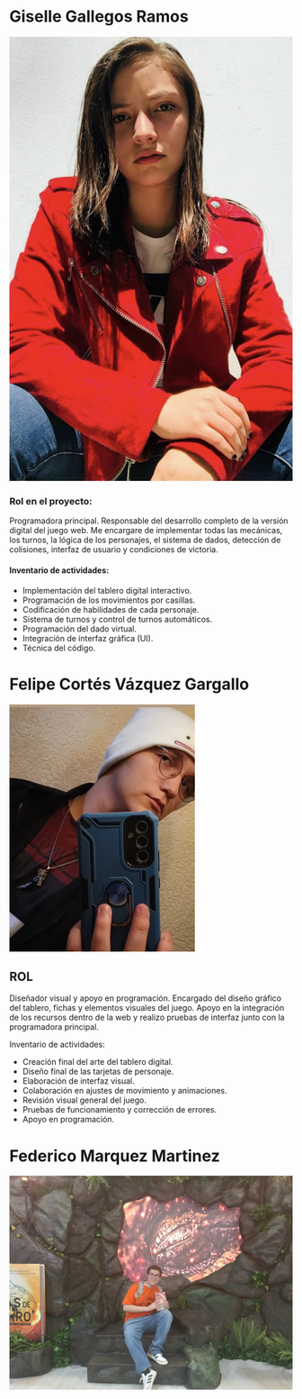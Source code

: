 # Giselle Gallegos Ramos

![FotoGiGi](assests/GiGi.jpg)

### Rol en el proyecto:
Programadora principal. Responsable del desarrollo completo de la versión digital del juego web. Me encargare de implementar todas las mecánicas, los turnos, la lógica de los personajes, el sistema de dados, detección de colisiones, interfaz de usuario y condiciones de victoria.

#### Inventario de actividades:  
- Implementación del tablero digital interactivo.  
- Programación de los movimientos por casillas.  
- Codificación de habilidades de cada personaje.  
- Sistema de turnos y control de turnos automáticos.  
- Programación del dado virtual.  
- Integración de interfaz gráfica (UI).    
- Técnica del código. 

# Felipe Cortés Vázquez Gargallo

![Fotomia](assests/yo.png)
## ROL
Diseñador visual y apoyo en programación. Encargado del diseño gráfico del tablero, fichas y elementos visuales del juego. Apoyo en la integración de los recursos dentro de la web y realizo pruebas de interfaz junto con la programadora principal.

Inventario de actividades:
- Creación final del arte del tablero digital.  
- Diseño final de las tarjetas de personaje.  
- Elaboración de interfaz visual.  
- Colaboración en ajustes de movimiento y animaciones.  
- Revisión visual general del juego.  
- Pruebas de funcionamiento y corrección de errores.
- ⁠Apoyo en programación.

# Federico Marquez Martinez 

![Federico](./assests/Fede.jpg)


